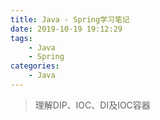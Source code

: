 ```yaml
---
title: Java - Spring学习笔记
date: 2019-10-19 19:12:29
tags:
    - Java
    - Spring
categories:
    - Java
---
```


> 理解DIP、IOC、DI及IOC容器

